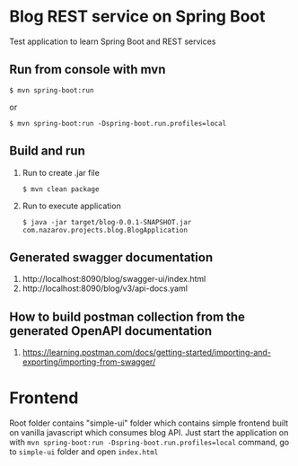 # Blog REST service on Spring Boot

Test application to learn Spring Boot and REST services

## Run from console with mvn

```shell
$ mvn spring-boot:run
```

or

```shell
$ mvn spring-boot:run -Dspring-boot.run.profiles=local
```

## Build and run

1. Run to create .jar file
    ```shell
   $ mvn clean package
    ```
2. Run to execute application
   ```shell
   $ java -jar target/blog-0.0.1-SNAPSHOT.jar com.nazarov.projects.blog.BlogApplication
   ```

## Generated swagger documentation

1. http://localhost:8090/blog/swagger-ui/index.html
2. http://localhost:8090/blog/v3/api-docs.yaml

## How to build postman collection from the generated OpenAPI documentation

1. https://learning.postman.com/docs/getting-started/importing-and-exporting/importing-from-swagger/

# Frontend

Root folder contains "simple-ui" folder which contains simple frontend built on vanilla javascript
which consumes blog API. Just start the application on
with `mvn spring-boot:run -Dspring-boot.run.profiles=local` command, go to `simple-ui` folder and
open `index.html`